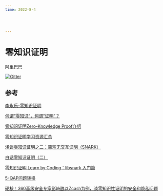 ```yaml
---
time: 2022-8-4




---
```

# 零知识证明

阿里巴巴

[![Gitter](https://img.shields.io/gitter/room/yezihack/e)](https://2die.cn)



## 参考

[李永乐-零知识证明](https://www.youtube.com/watch?v=FuKEpOhiVPg)

[何谓“零知识”，何谓“证明”？](https://ethfans.org/posts/zero-knowledge-and-proof-part-1)

[零知识证明Zero-Knowledge Proof介绍](https://zhuanlan.zhihu.com/p/144847471)

[零知识证明学习资源汇总](https://github.com/sec-bit/learning-zkp/blob/master/zkp-resource-list.md)

[浅谈零知识证明之二：简短无交互证明（SNARK）](https://www.bilibili.com/read/cv4260907/)

[白话零知识证明（二）](https://zhuanlan.zhihu.com/p/33307259)

[零知识证明 Learn by Coding：libsnark 入门篇](https://juejin.cn/post/6844904037066735630)

[5-QAP问题转换](https://www.jianshu.com/p/6090d247e622)

[硬核！360高级安全专家彭峙酿以Zcash为例，谈零知识性证明的安全和隐私问题](https://zhuanlan.zhihu.com/p/87690026)

